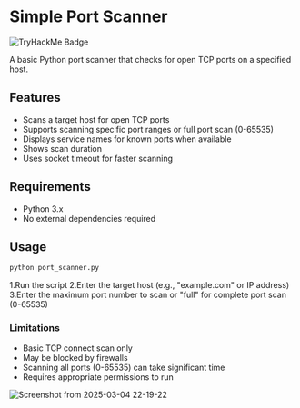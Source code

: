 # Simple Port Scanner
![TryHackMe Badge](https://tryhackme.com/api/v2/badges/public-profile?userPublicId=2511333)



A basic Python port scanner that checks for open TCP ports on a specified host.

## Features
- Scans a target host for open TCP ports
- Supports scanning specific port ranges or full port scan (0-65535)
- Displays service names for known ports when available
- Shows scan duration
- Uses socket timeout for faster scanning

## Requirements
- Python 3.x
- No external dependencies required

## Usage
```bash
python port_scanner.py
```
1.Run the script
2.Enter the target host (e.g., "example.com" or IP address)
3.Enter the maximum port number to scan or "full" for complete port scan (0-65535)


### Limitations
* Basic TCP connect scan only
* May be blocked by firewalls
* Scanning all ports (0-65535) can take significant time
* Requires appropriate permissions to run


![Screenshot from 2025-03-04 22-19-22](https://github.com/user-attachments/assets/b99db95a-ab34-426a-a8d4-6a5f77b28c68)
